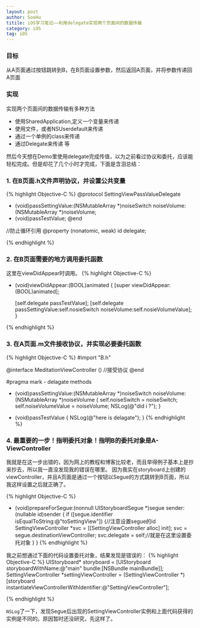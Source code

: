```yaml
---
layout: post
author: SooHu
titile: iOS学习笔记——利用delegate实现两个页面间的数据传输
category: iOS
tag: iOS
---
```

### 目标
从A页面通过按钮跳转到B，在B页面设置参数，然后返回A页面，并将参数传递回A页面

### 实现

实现两个页面间的数据传输有多种方法

+ 使用SharedApplication,定义一个变量来传递
+ 使用文件，或者NSUserdefault来传递
+ 通过一个单例的class来传递
+ 通过Delegate来传递
等

然后今天想在Demo里使用delegate完成传值，以为之前看过协议和委托，应该能轻松完成。但是却花了几个小时才完成，下面是含泪总结：


### 1. 在B页面.h文件声明协议，并设置公共变量
{% highlight Objective-C %}
@protocol SettingViewPassValueDelegate <NSObject>
- (void)passSettingValue:(NSMutableArray *)noiseSwitch noiseVolume:(NSMutableArray *)noiseVolume;
- (void)passTestValue;
@end

//防止循环引用
@property (nonatomic, weak) id<SettingViewPassValueDelegate> delegate;

{% endhighlight %}


### 2. 在B页面需要的地方调用委托函数
这里在viewDidAppear时调用。
{% highlight Objective-C %}
- (void)viewDidAppear:(BOOL)animated
{
    [super viewDidAppear:(BOOL)animated];
    
    [self.delegate passTestValue];
    [self.delegate passSettingValue:self.nosieSwitch noiseVolume:self.nosieVolumeValue];
}

{% endhighlight %}

### 3. 在A页面.m文件接收协议，并实现必要委托函数
{% highlight Objective-C %}
#import "B.h"

@interface MeditationViewController () <SettingViewPassValueDelegate>//接受协议
@end

#pragma mark - delagate methods
- (void)passSettingValue:(NSMutableArray *)noiseSwitch noiseVolume:(NSMutableArray *)noiseVolume
{
    self.noiseSwitch = noiseSwitch;
    self.noiseVolumeValue = noiseVolume;
    NSLog(@"did i ?");
}

- (void)passTestValue
{
    NSLog(@"here is delagate");
}
{% endhighlight %}

### 4. 最重要的一步！指明委托对象！指明B的委托对象是A-ViewController
我就是在这一步出错的，因为网上的教程和博客比较老，而且举得例子基本上是抄来抄去，所以我一直没发现我的错误在哪里。
因为我实在storyboard上创建的viewController，并且A页面是通过一个按钮以Segue的方式跳转到B页面，所以我这样设置之后就正确了。

{% highlight Objective-C %}

- (void)prepareForSegue:(nonnull UIStoryboardSegue *)segue sender:(nullable id)sender
{
    if ([segue.identifier isEqualToString:@"toSettingView"]) {//注意设置segue的id
        SettingViewController *svc = [[SettingViewController alloc] init];
        svc = segue.destinationViewController;
        svc.delegate = self;//就是在这里设置委托对象
    }
}
{% endhighlight %}

我之前想通过下面的代码设置委托对象，结果发现是错误的：
{% highlight Objective-C %}
UIStoryboard* storyboard = [UIStoryboard storyboardWithName:@"main" bundle:[NSBundle mainBundle]];
SettingViewController *settingViewController = (SettingViewController *)[storyboard instantiateViewControllerWithIdentifier:@"SettingViewController"];  

{% endhighlight %}

`NSLog`了一下，发现Segue后出现的SettingViewController实例和上面代码获得的实例是不同的。原因暂时还没研究，先这样了。

